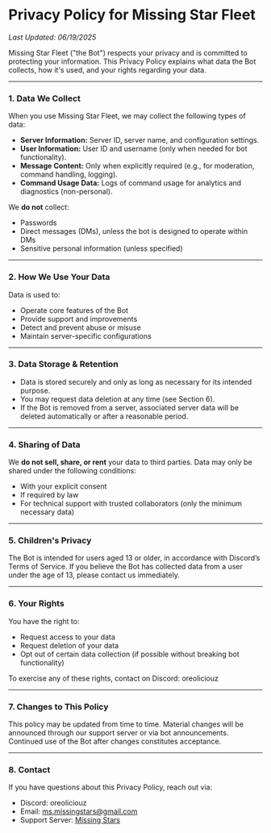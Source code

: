 # **Privacy Policy for Missing Star Fleet**

*Last Updated: 06/19/2025*

Missing Star Fleet ("the Bot") respects your privacy and is committed to protecting your information. This Privacy Policy explains what data the Bot collects, how it's used, and your rights regarding your data.

---

### 1. Data We Collect

When you use Missing Star Fleet, we may collect the following types of data:

* **Server Information:** Server ID, server name, and configuration settings.
* **User Information:** User ID and username (only when needed for bot functionality).
* **Message Content:** Only when explicitly required (e.g., for moderation, command handling, logging).
* **Command Usage Data:** Logs of command usage for analytics and diagnostics (non-personal).

We **do not** collect:

* Passwords
* Direct messages (DMs), unless the bot is designed to operate within DMs
* Sensitive personal information (unless specified)

---

### 2. How We Use Your Data

Data is used to:

* Operate core features of the Bot
* Provide support and improvements
* Detect and prevent abuse or misuse
* Maintain server-specific configurations

---

### 3. Data Storage & Retention

* Data is stored securely and only as long as necessary for its intended purpose.
* You may request data deletion at any time (see Section 6).
* If the Bot is removed from a server, associated server data will be deleted automatically or after a reasonable period.

---

### 4. Sharing of Data

We **do not sell, share, or rent** your data to third parties. Data may only be shared under the following conditions:

* With your explicit consent
* If required by law
* For technical support with trusted collaborators (only the minimum necessary data)

---

### 5. Children's Privacy

The Bot is intended for users aged 13 or older, in accordance with Discord’s Terms of Service. If you believe the Bot has collected data from a user under the age of 13, please contact us immediately.

---

### 6. Your Rights

You have the right to:

* Request access to your data
* Request deletion of your data
* Opt out of certain data collection (if possible without breaking bot functionality)

To exercise any of these rights, contact on Discord: oreoliciouz

---

### 7. Changes to This Policy

This policy may be updated from time to time. Material changes will be announced through our support server or via bot announcements. Continued use of the Bot after changes constitutes acceptance.

---

### 8. Contact

If you have questions about this Privacy Policy, reach out via:

* Discord: oreoliciouz
* Email: ms.missingstars@gmail.com
* Support Server: [Missing Stars](https://discord.gg/asRaJG9zCc)

